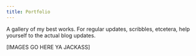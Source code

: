 ```yaml
---
title: Portfolio
---
```


A gallery of my best works. For regular updates, scribbles, etcetera, help yourself to the actual blog updates.

[IMAGES GO HERE YA JACKASS]
